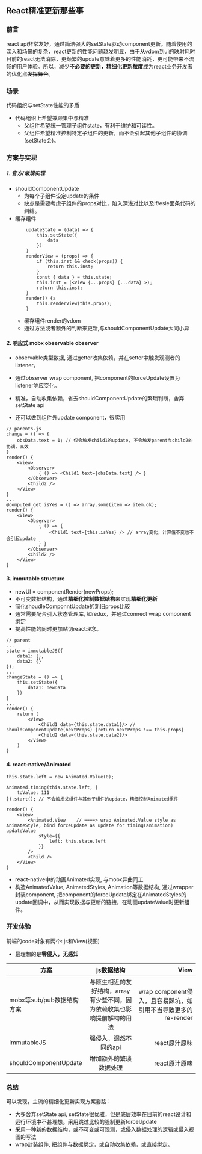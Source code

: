 ## React精准更新那些事

### 前言
react api非常友好，通过简洁强大的setState驱动component更新。随着使用的深入和场景的复杂，react更新的性能问题越发明显，由于从vdom到ui的映射耗时目前的react无法消除，更频繁的update意味着更多的性能消耗，更可能带来不流畅的用户体验。所以，减少**不必要的更新，精细化更新粒度**成为react业务开发者的优化点~~发挥舞台~~。

### 场景
代码组织与setState性能的矛盾
* 代码组织上希望兼顾集中与精准
    * 父组件希望统一管理子组件state，有利于维护和可读性。
    * 父组件希望精准控制特定子组件的更新，而不会引起其他子组件的协调(setState会)。

### 方案与实现

##### 1. 官方/常规实现
* shouldComponentUpdate
    * 为每个子组件设定update的条件
    * 缺点是需要考虑子组件的props对比，陷入深浅对比以及if/esle面条代码的纠结。
* 缓存组件
    ```
        updateState = (data) => {
            this.setState({
                data
            })
        }
        renderView = (props) => {
            if (this.inst && check(props)) {
                return this.inst;
            }
            const { data } = this.state;
            this.inst = (<View {...props} {...data} >);
            return this.inst;
        }
        render() {a
            this.renderView(this.props);
        }
    ```
    * 缓存组件render的vdom
    * 通过方法或者额外的判断来更新,与shouldComponentUpdate大同小异

#### 2. 响应式 mobx observable observer

* observable类型数据, 通过getter收集依赖，并在setter中触发观测者的listener。

* 通过observer wrap component, 把component的forceUpdate设置为listener响应变化。

* 精准，自动收集依赖，省去shouldComponentUpdate的繁琐判断，舍弃setState api
* 还可以做到组件外update component，很实用

```
// parents.js
change = () => {
    obsData.text = 1; // 仅会触发child1的update, 不会触发parent与child2的协调，高效
}
render() {
    <View>
        <Observer>
            { () => <Child1 text={obsData.text} /> }
        </Observer>
        <Child2 />
    </View>
}
...
@computed get isYes = () => array.some(item => item.ok);
render() {
    <View>
        <Observer>
            { () => {
                <Child1 text={this.isYes} /> // array变化，计算值不变也不会引起update
            } }
        </Observer>
        <Child2 />
    </View>
}
```

#### 3. immutable structure
* newUI = componentRender(newProps);
* 不可变数据结构，通过**精细化控制数据结构**来实现**精细化更新**
* 简化shoudleComponntUpdate的新旧props比较
* 通常需要配合引入状态管理库, 如redux，并通过connect wrap component绑定
* 提高性能的同时更加贴切react理念。

```
// parent
...
state = immutableJS({
    data1: {},
    data2: {}
});
...
changeState = () => {
    this.setState({
        data1: newData
    })
}
...
render() {
    return (
        <View>
            <Child1 data={this.state.data1}/> // shouldComponentUpdate(nextProps) {return nextProps !== this.props}
            <Child2 data={this.state.data2}/>
        </View>
    )
}

```

#### 4. react-native/Animated

```
this.state.left = new Animated.Value(0); 

Animated.timing(this.state.left, {
    toValue: 111
}).start(); // 不会触发父组件与其他子组件的update，精细控制Animated组件

render() {
    <View>
        <Animated.View    // ====> wrap Animated.Value style as AnimateStyle, bind forceUpdate as update for timing(animation) updateValue
            style={{
                left: this.state.left
            }}
        />
        <Child />
    </View>
}

```
* react-native中的动画Animated实现, 与mobx异曲同工
* 构造AnimatedValue, AnimatedStyles, Animation等数据结构, 通过wrapper封装component, 把component的forceUpdate绑定在AnimatedStyles的update回调中，从而实现数据与更新的链接，在动画updateValue时更新组件。

### 开发体验

前端的code对象有两个: js和View(视图)
* 最理想的是**零侵入，无感知**

| 方案       | js数据结构        | View |
| ------------- |:-------------:| -----:|
| mobx等sub/pub数据结构方案     | 与原生相近的友好结构，array有少些不同，因为依赖收集也影响提前解构的用法  | wrap component侵入，且容易踩坑，如引用不当导致更多的re-render |
| immutableJS      | 强侵入，迥然不同的api      | react原汁原味 |
| shouldComponentUpdate | 增加额外的繁琐数据处理      |  react原汁原味 |



### 总结
可以发现，主流的精细化更新实现方案套路：
* 大多舍弃setState api, setState很优雅，但是底层效率在目前的react设计和运行环境中不甚理想。采用跳过比较的强制更新forceUpdate
* 采用一种新的数据结构，或不可变或可观测，或侵入数据处理的逻辑或侵入视图的写法
* wrap封装组件, 把组件与数据绑定，或自动收集依赖，或直接绑定。
